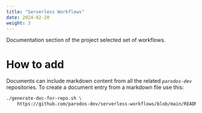 ```yaml
---
title: "Serverless Workflows"
date: 2024-02-20 
weight: 3
---
```


Documentation section of the project selected set of workflows.

# How to add
Documents can include markdown content from all the related *`parodos-dev`* repositories. 
To create a document entry from a markdown file use this:

```bash
./generate-doc-for-repo.sh \
    https://github.com/parodos-dev/serverless-workflows/blob/main/README.md > content/docs/workflows/newdoc.md
```
